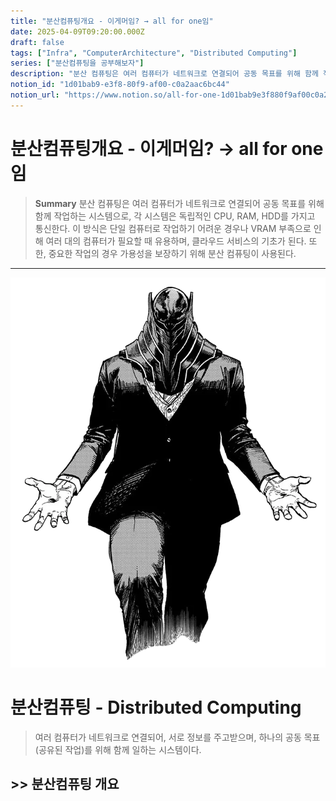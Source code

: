 ```yaml
---
title: "분산컴퓨팅개요 - 이게머임? → all for one임"
date: 2025-04-09T09:20:00.000Z
draft: false
tags: ["Infra", "ComputerArchitecture", "Distributed Computing"]
series: ["분산컴퓨팅을 공부해보자"]
description: "분산 컴퓨팅은 여러 컴퓨터가 네트워크로 연결되어 공동 목표를 위해 함께 작업하는 시스템으로, 각 시스템은 독립적인 CPU, RAM, HDD를 가지고 통신한다. 이 방식은 단일 컴퓨터로 작업하기 어려운 경우나 VRAM 부족으로 인해 여러 대의 컴퓨터가 필요할 때 유용하며, 클라우드 서비스의 기초가 된다. 또한, 중요한 작업의 경우 가용성을 보장하기 위해 분산 컴퓨팅이 사용된다."
notion_id: "1d01bab9-e3f8-80f9-af00-c0a2aac6bc44"
notion_url: "https://www.notion.so/all-for-one-1d01bab9e3f880f9af00c0a2aac6bc44"
---
```


# 분산컴퓨팅개요 - 이게머임? → all for one임

> **Summary**
> 분산 컴퓨팅은 여러 컴퓨터가 네트워크로 연결되어 공동 목표를 위해 함께 작업하는 시스템으로, 각 시스템은 독립적인 CPU, RAM, HDD를 가지고 통신한다. 이 방식은 단일 컴퓨터로 작업하기 어려운 경우나 VRAM 부족으로 인해 여러 대의 컴퓨터가 필요할 때 유용하며, 클라우드 서비스의 기초가 된다. 또한, 중요한 작업의 경우 가용성을 보장하기 위해 분산 컴퓨팅이 사용된다.

---

![Image](image_a5715291cd77.png)

# 분산컴퓨팅 - Distributed Computing

> 여러 컴퓨터가 네트워크로 연결되어, 서로 정보를 주고받으며, 
하나의 공동 목표(공유된 작업)를 위해 함께 일하는 시스템이다.

## >> 분산컴퓨팅 개요

